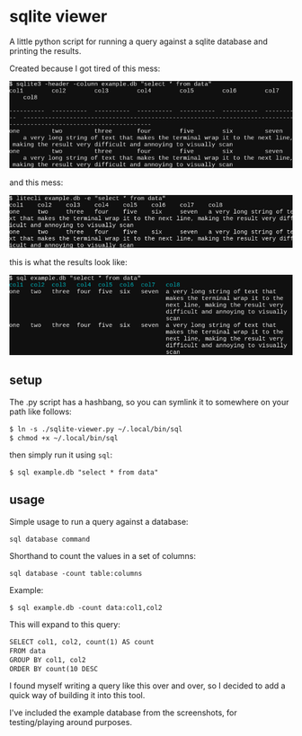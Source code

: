 # sqlite viewer
A little python script for running a query against a sqlite database and printing the results.

Created because I got tired of this mess:

![sqlite3](images/sqlite3.png)

and this mess:

![litecli](images/litecli.png)

this is what the results look like:

![sqlite-viewer](images/sqlite-viewer.png)

## setup
The .py script has a hashbang, so you can symlink it to somewhere on your path like follows:

    $ ln -s ./sqlite-viewer.py ~/.local/bin/sql
    $ chmod +x ~/.local/bin/sql

then simply run it using `sql`:

    $ sql example.db "select * from data"

## usage
Simple usage to run a query against a database:

    sql database command

Shorthand to count the values in a set of columns:

    sql database -count table:columns

Example:

    $ sql example.db -count data:col1,col2

This will expand to this query:

    SELECT col1, col2, count(1) AS count
    FROM data
    GROUP BY col1, col2
    ORDER BY count(10 DESC

I found myself writing a query like this over and over, so I decided to add a quick way of building it into this tool.

I've included the example database from the screenshots, for testing/playing around purposes.
